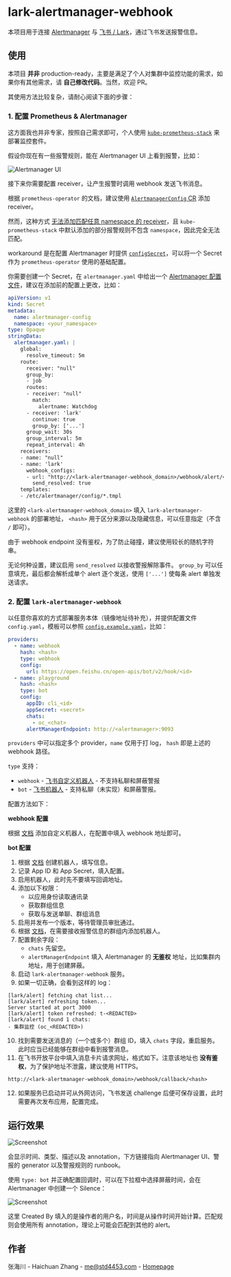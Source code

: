 # lark-alertmanager-webhook

本项目用于连接 [Alertmanager](https://prometheus.io/docs/alerting/latest/alertmanager/) 与 [飞书 / Lark](https://www.feishu.cn/)，通过飞书发送报警信息。

## 使用

本项目 **并非** production-ready，主要是满足了个人对集群中监控功能的需求，如果你有其他需求，请 **自己修改代码**。当然，欢迎 PR。

其使用方法比较复杂，请耐心阅读下面的步骤：

### 1. 配置 Prometheus & Alertmanager

这方面我也并非专家，按照自己需求即可，个人使用 [`kube-prometheus-stack`](https://github.com/prometheus-community/helm-charts/tree/main/charts/kube-prometheus-stack) 来部署监控套件。

假设你现在有一些报警规则，能在 Alertmanager UI 上看到报警，比如：

![Alertmanager UI](screenshots/1.png)

接下来你需要配置 receiver，让产生报警时调用 webhook 发送飞书消息。

根据 `prometheus-operator` 的文档，建议使用 [`AlertmanagerConfig` CR](https://github.com/prometheus-operator/prometheus-operator/blob/main/Documentation/user-guides/alerting.md#alertmanagerconfig-resource) 添加 receiver。

然而，这种方式 [无法添加匹配任意 namespace 的 receiver](https://github.com/prometheus-operator/prometheus-operator/issues/3737)，且 `kube-prometheus-stack` 中默认添加的部分报警规则不包含 `namespace`，因此完全无法匹配。

workaround 是在配置 Alertmanager 时提供 [`configSecret`](https://github.com/prometheus-operator/prometheus-operator/blob/main/Documentation/api.md#alertmanagerspec)，可以将一个 Secret 作为 `prometheus-operator` 使用的基础配置。

你需要创建一个 Secret，在 `alertmanager.yaml` 中给出一个 [Alertmanager 配置文件](https://prometheus.io/docs/alerting/latest/configuration/)，建议在添加前的配置上更改，比如：

```yaml
apiVersion: v1
kind: Secret
metadata:
  name: alertmanager-config
  namespace: <your_namespace>
type: Opaque
stringData:
  alertmanager.yaml: |
    global:
      resolve_timeout: 5m
    route:
      receiver: "null"
      group_by:
      - job
      routes:
      - receiver: "null"
        match:
          alertname: Watchdog
      - receiver: 'lark'
        continue: true
        group_by: ['...']
      group_wait: 30s
      group_interval: 5m
      repeat_interval: 4h
    receivers:
    - name: "null"
    - name: 'lark'
      webhook_configs:
      - url: "http://<lark-alertmanager-webhook_domain>/webhook/alert/<hash>"
        send_resolved: true
    templates:
    - /etc/alertmanager/config/*.tmpl

```

这里的 `<lark-alertmanager-webhook_domain>` 填入 `lark-alertmanager-webhook` 的部署地址， `<hash>` 用于区分来源以及隐藏信息，可以任意指定（不含 `/` 即可）。

由于 webhook endpoint 没有鉴权，为了防止碰撞，建议使用较长的随机字符串。

无论何种设置，建议启用 `send_resolved` 以接收警报解除事件。 `group_by` 可以任意填充，最后都会解析成单个 alert 逐个发送，使用 `['...']` 使每条 alert 单独发送请求。

### 2. 配置 `lark-alertmanager-webhook`

以任意你喜欢的方式部署服务本体（镜像地址待补充），并提供配置文件 `config.yaml`，模板可以参照 [`config.example.yaml`](./config.example.yaml)，比如：

```yaml
providers:
  - name: webhook
    hash: <hash>
    type: webhook
    config: 
      url: https://open.feishu.cn/open-apis/bot/v2/hook/<id>
  - name: playground
    hash: <hash>
    type: bot
    config: 
      appID: cli_<id>
      appSecret: <secret>
      chats:
        - oc_<chat>
      alertManagerEndpoint: http://<alertmanager>:9093
```

`providers` 中可以指定多个 provider，`name` 仅用于打 log， `hash` 即是上述的 webhook 路径。

`type` 支持：
- `webhook` - [飞书自定义机器人](https://open.feishu.cn/document/ukTMukTMukTM/ucTM5YjL3ETO24yNxkjN) - 不支持私聊和屏蔽警报
- `bot` - [飞书机器人](https://open.feishu.cn/document/home/develop-a-bot-in-5-minutes/create-an-app) - 支持私聊（未实现）和屏蔽警报。

配置方法如下：

**webhook 配置**

根据 [文档](https://open.feishu.cn/document/ukTMukTMukTM/ucTM5YjL3ETO24yNxkjN) 添加自定义机器人，在配置中填入 webhook 地址即可。

**bot 配置**

1. 根据 [文档](https://www.feishu.cn/hc/zh-CN/articles/360049067916) 创建机器人，填写信息。
2. 记录 App ID 和 App Secret，填入配置。
3. 启用机器人，此时先不要填写回调地址。
4. 添加以下权限：
    - 以应用身份读取通讯录
    - 获取群组信息
    - 获取与发送单聊、群组消息
5. 启用并发布一个版本，等待管理员审批通过。
6. 根据 [文档](https://www.feishu.cn/hc/zh-CN/articles/360024984973)，在需要接收报警信息的群组内添加机器人。
7. 配置剩余字段：
    - `chats` 先留空。
    - `alertManagerEndpoint` 填入 Alertmanager 的 **无鉴权** 地址，比如集群内地址，用于创建屏蔽。
8. 启动 `lark-alertmanager-webhook` 服务。
9. 如果一切正确，会看到这样的 log：
```
[lark/alert] fetching chat list...
[lark/alert] refreshing token...
Server started at port 3000
[lark/alert] token refreshed: t-<REDACTED>
[lark/alert] found 1 chats:
- 集群监控 (oc_<REDACTED>)
```
10. 找到需要发送消息的（一个或多个）群组 ID，填入 `chats` 字段，重启服务。此时应当已经能够在群组中看到报警消息。
11. 在飞书开放平台中填入消息卡片请求网址，格式如下。注意该地址也 **没有鉴权**，为了保护地址不泄露，建议使用 HTTPS。
```
http://<lark-alertmanager-webhook_domain>/webhook/callback/<hash>
```
12. 如果服务已启动并可从外网访问，飞书发送 challenge 后便可保存设置，此时需要再次发布应用，配置完成。

## 运行效果

![Screenshot](screenshots/2.png)

会显示时间、类型、描述以及 annotation，下方链接指向 Alertmanager UI、警报的 generator 以及警报规则的 runbook。

使用 `type: bot` 并正确配置回调时，可以在下拉框中选择屏蔽时间，会在 Alertmanager 中创建一个 Silence：

![Screenshot](screenshots/3.png)

这里 Created By 填入的是操作者的用户名，时间是从操作时间开始计算。匹配规则会使用所有 annotation，理论上可能会匹配到其他的 alert。

## 作者

张海川 - Haichuan Zhang - [me@std4453.com](mailto:me@std4453.com) - [Homepage](https://blog.std4453.com:444)
